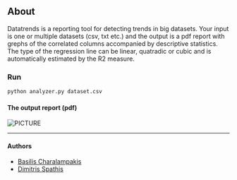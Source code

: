 
## About 
Datatrends is a reporting tool for detecting trends in big datasets. Your input is one or multiple datasets (csv, txt etc.) and the output is a pdf report with grephs of the correlated columns accompanied by descriptive statistics. The type of the regression line can be linear, quatradic or cubic and is automatically estimated by the R2 measure. 

### Run 
```python
python analyzer.py dataset.csv
```

#### The output report (pdf)
![PICTURE](http://i.imgur.com/qXcTthf.png)
***

#### Authors
* [Basilis Charalampakis](https://github.com/charbgr)
* [Dimitris Spathis](https://github.com/sdimi)


